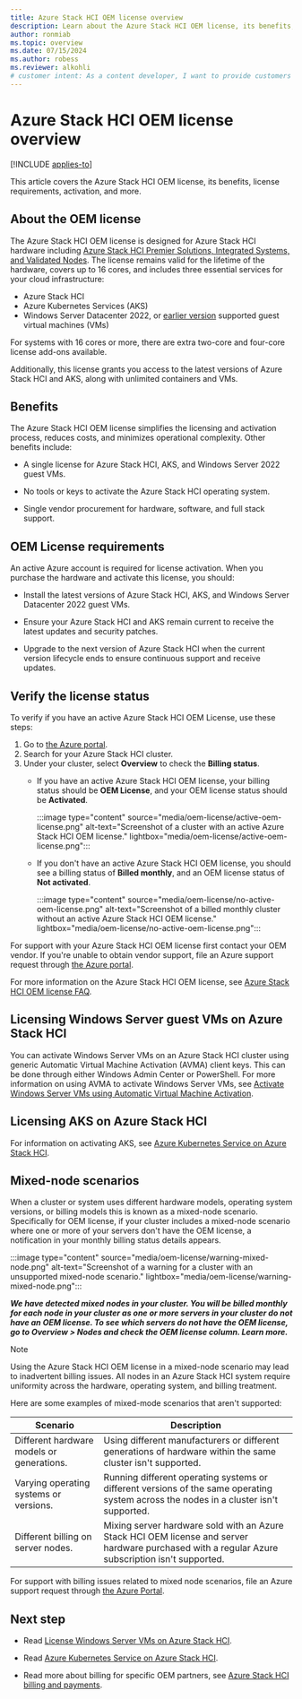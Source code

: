 ```yaml
---
title: Azure Stack HCI OEM license overview
description: Learn about the Azure Stack HCI OEM license, its benefits, license requirements, activation, and more.
author: ronmiab
ms.topic: overview
ms.date: 07/15/2024
ms.author: robess
ms.reviewer: alkohli
# customer intent: As a content developer, I want to provide customers with the appropriate Azure Stack HCI OEM license information so that they can have a clear understanding of what the license is and how it can be beneficial to them.
---
```


# Azure Stack HCI OEM license overview

[!INCLUDE [applies-to](../hci/includes/hci-applies-to-23h2.md)]

This article covers the Azure Stack HCI OEM license, its benefits, license requirements, activation, and more.

## About the OEM license

The Azure Stack HCI OEM license is designed for Azure Stack HCI hardware including [Azure Stack HCI Premier Solutions, Integrated Systems, and Validated Nodes](https://azurestackhcisolutions.azure.microsoft.com/#/catalog?systemType=PremierSolution). The license remains valid for the lifetime of the hardware, covers up to 16 cores, and includes three essential services for your cloud infrastructure:

- Azure Stack HCI
- Azure Kubernetes Services (AKS)
- Windows Server Datacenter 2022, or [earlier version](/windows-server/get-started/automatic-vm-activation?tabs=server2025) supported guest virtual machines (VMs)

For systems with 16 cores or more, there are extra two-core and four-core license add-ons available.

 Additionally, this license grants you access to the latest versions of Azure Stack HCI and AKS, along with unlimited containers and VMs.

## Benefits

The Azure Stack HCI OEM license simplifies the licensing and activation process, reduces costs, and minimizes operational complexity. Other benefits include:

- A single license for Azure Stack HCI, AKS, and Windows Server 2022 guest VMs.

- No tools or keys to activate the Azure Stack HCI operating system.

- Single vendor procurement for hardware, software, and full stack support.

## OEM License requirements

An active Azure account is required for license activation. When you purchase the hardware and activate this license, you should:

- Install the latest versions of Azure Stack HCI, AKS, and Windows Server Datacenter 2022 guest VMs.

- Ensure your Azure Stack HCI and AKS remain current to receive the latest updates and security patches.

- Upgrade to the next version of Azure Stack HCI when the current version lifecycle ends to ensure continuous support and receive updates.

## Verify the license status

To verify if you have an active Azure Stack HCI OEM License, use these steps:

1. Go to [the Azure portal](https://portal.azure.com).
2. Search for your Azure Stack HCI cluster.
3. Under your cluster, select **Overview** to check the **Billing status**.
    - If you have an active Azure Stack HCI OEM license, your billing status should be **OEM License**, and your OEM license status should be **Activated**.

        :::image type="content" source="media/oem-license/active-oem-license.png" alt-text="Screenshot of a cluster with an active Azure Stack HCI OEM license." lightbox="media/oem-license/active-oem-license.png":::

    - If you don't have an active Azure Stack HCI OEM license, you should see a billing status of **Billed monthly**, and an OEM license status of **Not activated**.

        :::image type="content" source="media/oem-license/no-active-oem-license.png" alt-text="Screenshot of a billed monthly cluster without an active Azure Stack HCI OEM license." lightbox="media/oem-license/no-active-oem-license.png":::

For support with your Azure Stack HCI OEM license first contact your OEM vendor. If you're unable to obtain vendor support, file an Azure support request through [the Azure portal](https://portal.azure.com/).

For more information on the Azure Stack HCI OEM license, see [Azure Stack HCI OEM license FAQ](./azure-stack-hci-license-billing.yml).

## Licensing Windows Server guest VMs on Azure Stack HCI

You can activate Windows Server VMs on an Azure Stack HCI cluster using generic Automatic Virtual Machine Activation (AVMA) client keys. This can be done through either Windows Admin Center or PowerShell. For more information on using AVMA to activate Windows Server VMs, see [Activate Windows Server VMs using Automatic Virtual Machine Activation](manage/vm-activate.md#activate-azure-hybrid-benefit-ahb-through-avma).

## Licensing AKS on Azure Stack HCI

For information on activating AKS, see [Azure Kubernetes Service on Azure Stack HCI](/azure/aks/hybrid/aks-create-clusters-portal).

## Mixed-node scenarios

When a cluster or system uses different hardware models, operating system versions, or billing models this is known as a mixed-node scenario. Specifically for OEM license, if your cluster includes a mixed-node scenario where one or more of your servers don't have the OEM license, a notification in your monthly billing status details appears.

:::image type="content" source="media/oem-license/warning-mixed-node.png" alt-text="Screenshot of a warning for a cluster with an unsupported mixed-node scenario." lightbox="media/oem-license/warning-mixed-node.png":::

***We have detected mixed nodes in your cluster. You will be billed monthly for each node in your cluster as one or more servers in your cluster do not have an OEM license. To see which servers do not have the OEM license, go to Overview > Nodes and check the OEM license column. Learn more.***

> [!NOTE]
> Using the Azure Stack HCI OEM license in a mixed-node scenario may lead to inadvertent billing issues. All nodes in an Azure Stack HCI system require uniformity across the hardware, operating system, and billing treatment.

Here are some examples of mixed-mode scenarios that aren't supported:

| Scenario                                | Description         |
|-----------------------------------------|---------------------|
|Different hardware models or generations. | Using different manufacturers or different generations of hardware within the same cluster isn't supported.|
|Varying operating systems or versions.    | Running different operating systems or different versions of the same operating system across the nodes in a cluster isn't supported.|
|Different billing on server nodes.        | Mixing server hardware sold with an Azure Stack HCI OEM license and server hardware purchased with a regular Azure subscription isn't supported.|

For support with billing issues related to mixed node scenarios, file an Azure support request through [the Azure Portal](https://portal.azure.com).

## Next step

- Read [License Windows Server VMs on Azure Stack HCI](/azure-stack/hci/manage/vm-activate?tabs=azure-portal).

- Read [Azure Kubernetes Service on Azure Stack HCI](/azure/aks/hybrid/aks-create-clusters-portal).

- Read more about billing for specific OEM partners, see [Azure Stack HCI billing and payments](./concepts/billing.md).